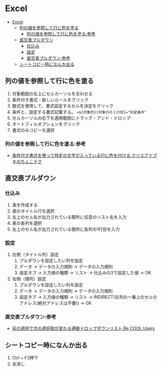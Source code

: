 # Excel

- [Excel](#excel)
  - [列の値を参照して行に色を塗る](#列の値を参照して行に色を塗る)
    - [列の値を参照して行に色を塗る:参考](#列の値を参照して行に色を塗る参考)
  - [直交表プルダウン](#直交表プルダウン)
    - [仕込み](#仕込み)
    - [設定](#設定)
    - [直交表プルダウン:参考](#直交表プルダウン参考)
  - [シートコピー時になんか出る](#シートコピー時になんか出る)

## 列の値を参照して行に色を塗る

1. 対象範囲の左上にセルカーソルを合わせる
2. 条件付き書式 - 新しいルールをクリック
3. 数式を使用して、書式設定するセルを決定をクリック
4. 条件と、設定する書式記載する。
   ```=${対象列}{対象行の１行目}="判定条件"```
5. セルカーソルの右下を適用範囲にドラッグ・アンド・ドロップ
6. オートフィルオプションをクリック
7. 書式のみコピーを選択

### 列の値を参照して行に色を塗る:参考

- [条件付き書式を使って特定の文字が入っている行に色を付ける:クリエアナブキのちょこテク](https://www.crie.co.jp/chokotech/detail/270/)

## 直交表プルダウン

### 仕込み

1. 表を作成する
2. 表のタイトル行を選択
3. 左上のセル名が出力されている箇所に任意のリスト名を入力
4. 表の各列を選択
5. 左上のセル名が出力されている箇所に各列の1行目を入力

### 設定

1. 左側（タイトル列）設定
   1. プルダウンを設定したい列を設定
   2. データ -> データの入力規則 -> データの入力規則
   3. 設定タブ -> 入力値の種類 -> リスト -> 仕込みの3で設定した値 -> OK
2. 右側（値列）設定
   1. プルダウンを設定したい列を設定
   2. データ -> データの入力規則 -> データの入力規則
   3. 設定タブ -> 入力値の種類 -> リスト -> INDIRECT(左列の一番上のセルのアドレス(絶対アドレスは不要)) -> OK

### 直交表プルダウン:参考

- [前の選択で次の選択肢が変わる連動ドロップダウンリスト:Be COOL Users](https://www.becoolusers.com/excel/indirect-list.html)

## シートコピー時になんか出る

1. Ctrl + F3押下
2. 全消し

